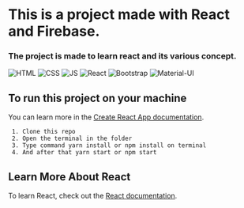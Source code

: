 # This is a project made with React and Firebase.

### The project is made to learn react and its various concept. 

![HTML](https://img.shields.io/badge/HTML5-E34F26?style=for-the-badge&logo=html5&logoColor=white)
![CSS](https://img.shields.io/badge/CSS3-1572B6?style=for-the-badge&logo=css3&logoColor=white)
![JS](https://img.shields.io/badge/JavaScript-F7DF1E?style=for-the-badge&logo=javascript&logoColor=black)
![React](https://img.shields.io/badge/React-20232A?style=for-the-badge&logo=react&logoColor=61DAFB)
![Bootstrap](https://img.shields.io/badge/Bootstrap-563D7C?style=for-the-badge&logo=bootstrap&logoColor=white)
![Material-UI](https://img.shields.io/badge/Material--UI-0081CB?style=for-the-badge&logo=material-ui&logoColor=white)


## To run this project on your machine
You can learn more in the [Create React App documentation](https://facebook.github.io/create-react-app/docs/getting-started).
~~~
 1. Clone this repo
 2. Open the terminal in the folder
 3. Type command yarn install or npm install on terminal
 4. And after that yarn start or npm start 
~~~


## Learn More About React
To learn React, check out the [React documentation](https://reactjs.org/).

